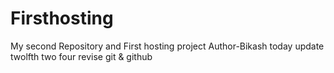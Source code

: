 # Firsthosting
My second Repository and First hosting project 
Author-Bikash
today update twolfth two four revise git & github